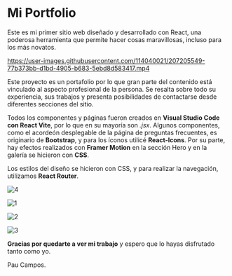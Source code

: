 # Mi Portfolio

Este es mi primer sitio web diseñado y desarrollado con React, una poderosa herramienta que permite hacer cosas maravillosas, incluso para los más novatos.

https://user-images.githubusercontent.com/114040021/207205549-77b373bb-d1bd-4905-b683-5ebd8d583417.mp4

Este proyecto es un portafolio por lo que gran parte del contenido está vinculado al aspecto profesional de la persona. Se resalta sobre todo su experiencia, sus trabajos y presenta posibilidades de contactarse desde diferentes secciones del sitio.

Todos los componentes y páginas fueron creados en **Visual Studio Code con React Vite**, por lo que en su mayoría son *.jsx*.  Algunos componentes, como el acordeón desplegable de la página de preguntas frecuentes, es originario de **Bootstrap**, y para los íconos utilicé **React-Icons**.
Por su parte, hay efectos realizados con **Framer Motion** en la sección Hero y en la galería se hicieron con **CSS**.

Los estilos del diseño se hicieron con CSS, y para realizar la navegación, utilizamos **React Router**.


![4](https://user-images.githubusercontent.com/114040021/207205330-ee198476-9e87-4d78-a243-6984c08ad289.png)

![1](https://user-images.githubusercontent.com/114040021/207205475-3de9a638-7e11-4139-b073-e8180730d679.png)

![2](https://user-images.githubusercontent.com/114040021/207205484-eab70629-1e6d-4f99-926a-315bc005e529.png)

![3](https://user-images.githubusercontent.com/114040021/207205497-f2ca823e-a398-4b13-aa6f-98091b9829c4.png)

**Gracias por quedarte a ver mi trabajo** y espero que lo hayas disfrutado tanto como yo. 

Pau Campos.


